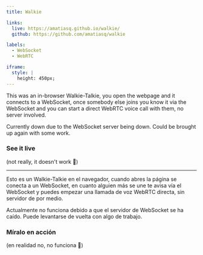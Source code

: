 ```yaml
---
title: Walkie

links:
  live: https://amatiasq.github.io/walkie/
  github: https://github.com/amatiasq/walkie

labels:
  - WebSocket
  - WebRTC

iframe:
  style: |
    height: 450px;
---
```


This was an in-browser Walkie-Talkie, you open the webpage and it connects to a WebSocket, once somebody else joins you know it via the WebSocket and you can start a direct WebRTC voice call with them, no server involved.

Currently down due to the WebSocket server being down. Could be brought up again with some work.

### See it live

(not really, it doesn't work 🥲)

---

Esto es un Walkie-Talkie en el navegador, cuando abres la página se conecta a un WebSocket, en cuanto alguien más se une te avisa vía el WebSocket y puedes empezar una llamada de voz WebRTC directa, sin servidor de por medio.

Actualmente no funciona debido a que el servidor de WebSocket se ha caído. Puede levantarse de vuelta con algo de trabajo.

### Míralo en acción

(en realidad no, no funciona 🥲)

